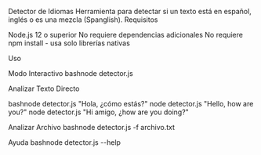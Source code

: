 Detector de Idiomas
Herramienta para detectar si un texto está en español, inglés o es una mezcla (Spanglish).
Requisitos

Node.js 12 o superior
No requiere dependencias adicionales
No requiere npm install - usa solo librerías nativas

Uso

Modo Interactivo
bashnode detector.js

Analizar Texto Directo

bashnode detector.js "Hola, ¿cómo estás?"
node detector.js "Hello, how are you?"
node detector.js "Hi amigo, ¿how are you doing?"

Analizar Archivo
bashnode detector.js -f archivo.txt

Ayuda
bashnode detector.js --help
